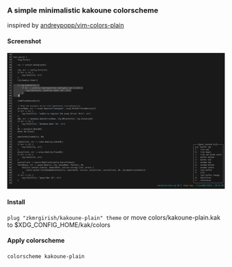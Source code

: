 ### A simple minimalistic kakoune colorscheme
inspired by [andreypopp/vim-colors-plain](https://github.com/andreypopp/vim-colors-plain)

#### Screenshot
![Screenshot](kakoune-plain.png)

#### Install
```plug "zkmrgirish/kakoune-plain" theme```
or move colors/kakoune-plain.kak to $XDG_CONFIG_HOME/kak/colors


#### Apply colorscheme
```colorscheme kakoune-plain```
